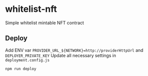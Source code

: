 # whitelist-nft

Simple whitelist mintable NFT contract

## Deploy
Add ENV var `PROVIDER_URL_${NETWORK}=http://providerHttpUrl` and `DEPLOYER_PRIVATE_KEY` 
Update all necessary settings in `deployment.config.js`

`npm run deploy`
